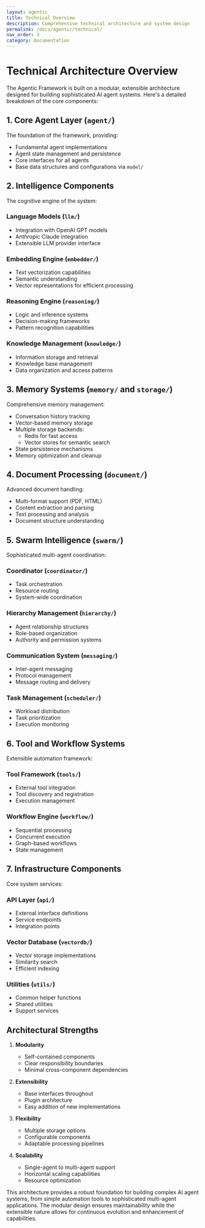 ```yaml
---
layout: agentic
title: Technical Overview
description: Comprehensive technical architecture and system design
permalink: /docs/agentic/technical/
nav_order: 3
category: Documentation
---
```


# Technical Architecture Overview

The Agentic Framework is built on a modular, extensible architecture designed for building sophisticated AI agent systems. Here's a detailed breakdown of the core components:

## 1. Core Agent Layer (`agent/`)

The foundation of the framework, providing:
* Fundamental agent implementations
* Agent state management and persistence
* Core interfaces for all agents
* Base data structures and configurations via `model/`

## 2. Intelligence Components

The cognitive engine of the system:

### Language Models (`llm/`)
* Integration with OpenAI GPT models
* Anthropic Claude integration
* Extensible LLM provider interface

### Embedding Engine (`embedder/`)
* Text vectorization capabilities
* Semantic understanding
* Vector representations for efficient processing

### Reasoning Engine (`reasoning/`)
* Logic and inference systems
* Decision-making frameworks
* Pattern recognition capabilities

### Knowledge Management (`knowledge/`)
* Information storage and retrieval
* Knowledge base management
* Data organization and access patterns

## 3. Memory Systems (`memory/` and `storage/`)

Comprehensive memory management:
* Conversation history tracking
* Vector-based memory storage
* Multiple storage backends:
  * Redis for fast access
  * Vector stores for semantic search
* State persistence mechanisms
* Memory optimization and cleanup

## 4. Document Processing (`document/`)

Advanced document handling:
* Multi-format support (PDF, HTML)
* Content extraction and parsing
* Text processing and analysis
* Document structure understanding

## 5. Swarm Intelligence (`swarm/`)

Sophisticated multi-agent coordination:

### Coordinator (`coordinator/`)
* Task orchestration
* Resource routing
* System-wide coordination

### Hierarchy Management (`hierarchy/`)
* Agent relationship structures
* Role-based organization
* Authority and permission systems

### Communication System (`messaging/`)
* Inter-agent messaging
* Protocol management
* Message routing and delivery

### Task Management (`scheduler/`)
* Workload distribution
* Task prioritization
* Execution monitoring

## 6. Tool and Workflow Systems

Extensible automation framework:

### Tool Framework (`tools/`)
* External tool integration
* Tool discovery and registration
* Execution management

### Workflow Engine (`workflow/`)
* Sequential processing
* Concurrent execution
* Graph-based workflows
* State management

## 7. Infrastructure Components

Core system services:

### API Layer (`api/`)
* External interface definitions
* Service endpoints
* Integration points

### Vector Database (`vectordb/`)
* Vector storage implementations
* Similarity search
* Efficient indexing

### Utilities (`utils/`)
* Common helper functions
* Shared utilities
* Support services

## Architectural Strengths

1. **Modularity**
   * Self-contained components
   * Clear responsibility boundaries
   * Minimal cross-component dependencies

2. **Extensibility**
   * Base interfaces throughout
   * Plugin architecture
   * Easy addition of new implementations

3. **Flexibility**
   * Multiple storage options
   * Configurable components
   * Adaptable processing pipelines

4. **Scalability**
   * Single-agent to multi-agent support
   * Horizontal scaling capabilities
   * Resource optimization

This architecture provides a robust foundation for building complex AI agent systems, from simple automation tools to sophisticated multi-agent applications. The modular design ensures maintainability while the extensible nature allows for continuous evolution and enhancement of capabilities.
